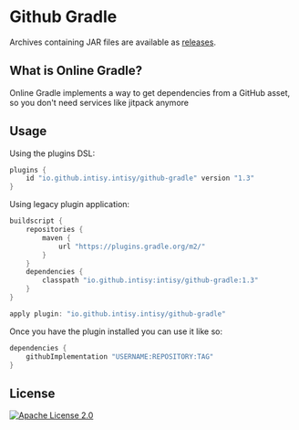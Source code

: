 # Github Gradle

Archives containing JAR files are available as [releases](https://github.com/intisy/intisy/github-gradle/releases).

## What is Online Gradle?

Online Gradle implements a way to get dependencies from a GitHub asset, so you don't need services like jitpack anymore

## Usage

Using the plugins DSL:

```groovy
plugins {
    id "io.github.intisy.intisy/github-gradle" version "1.3"
}
```

Using legacy plugin application:

```groovy
buildscript {
    repositories {
        maven {
            url "https://plugins.gradle.org/m2/"
        }
    }
    dependencies {
        classpath "io.github.intisy:intisy/github-gradle:1.3"
    }
}

apply plugin: "io.github.intisy.intisy/github-gradle"
```

Once you have the plugin installed you can use it like so:

```groovy
dependencies {
    githubImplementation "USERNAME:REPOSITORY:TAG"
}
```

## License

[![Apache License 2.0](https://img.shields.io/badge/License-Apache_2.0-blue.svg)](LICENSE)
